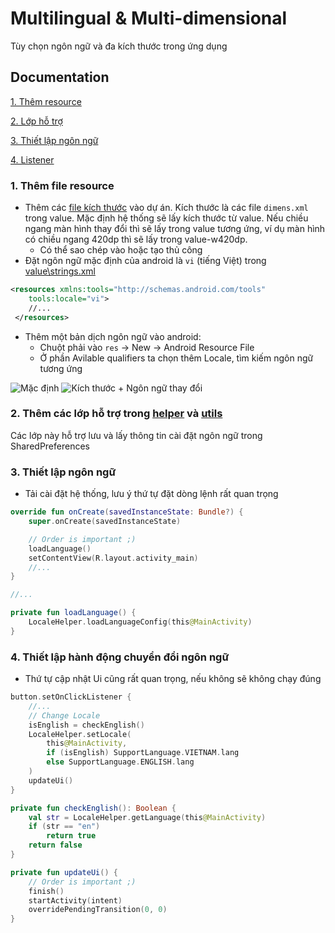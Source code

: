 
# Multilingual & Multi-dimensional

Tùy chọn ngôn ngữ và đa kích thước trong ứng dụng
## Documentation

[1. Thêm resource](#AddResource)

[2. Lớp hỗ trợ](#AddClass)

[3. Thiết lập ngôn ngữ](#LoadLang)

[4. Listener](#Listener)

<a name="AddResource"></a>
### 1. Thêm file resource
- Thêm các [file kích thước](https://github.com/kietkentan/TeachProject/tree/multilple_version/app/src/main/res) vào dự án. Kích thước là các file `dimens.xml` trong value. Mặc định hệ thống sẽ lấy kích thước từ value. Nếu chiều ngang màn hình thay đổi thì sẽ lấy trong value tương ứng, ví dụ màn hình có chiều ngang 420dp thì sẽ lấy trong value-w420dp.
    - Có thể sao chép vào hoặc tạo thủ công
- Đặt ngôn ngữ mặc định của android là `vi` (tiếng Việt) trong [value\strings.xml](https://github.com/kietkentan/TeachProject/blob/multilple_version/app/src/main/res/values/strings.xml)
```xml
<resources xmlns:tools="http://schemas.android.com/tools"
    tools:locale="vi">
    //...
 </resources>
```
- Thêm một bản dịch ngôn ngữ vào android: 
    - Chuột phải vào `res` -> New -> Android Resource File
    - Ở phần Avilable qualifiers ta chọn thêm Locale, tìm kiếm ngôn ngữ tương ứng

![Mặc định](https://github.com/kietkentan/TeachProject/assets/55453955/e5d50d6d-5cf7-4c06-8eb6-eccddb1310bd)
![Kích thước + Ngôn ngữ thay đổi](https://github.com/kietkentan/TeachProject/assets/55453955/e92ea1c2-945b-404e-836c-25c66289866d)
<a name="AddClass"></a>
### 2. Thêm các lớp hỗ trợ trong [helper](https://github.com/kietkentan/TeachProject/tree/multilple_version/app/src/main/java/com/khtn/teachproject/helper) và [utils](https://github.com/kietkentan/TeachProject/tree/multilple_version/app/src/main/java/com/khtn/teachproject/utils)
Các lớp này hỗ trợ lưu và lấy thông tin cài đặt ngôn ngữ trong SharedPreferences
<a name="LoadLang"></a>
### 3. Thiết lập ngôn ngữ
- Tải cài đặt hệ thống, lưu ý thứ tự đặt dòng lệnh rất quan trọng
```kotlin
override fun onCreate(savedInstanceState: Bundle?) {
    super.onCreate(savedInstanceState)

    // Order is important ;)
    loadLanguage()
    setContentView(R.layout.activity_main)
    //...
}

//...

private fun loadLanguage() {
    LocaleHelper.loadLanguageConfig(this@MainActivity)
}
```
<a name="Listener"></a>
### 4. Thiết lập hành động chuyển đổi ngôn ngữ
- Thứ tự cập nhật Ui cũng rất quan trọng, nếu không sẽ không chạy đúng
```kotlin
button.setOnClickListener {
    //...
    // Change Locale
    isEnglish = checkEnglish()
    LocaleHelper.setLocale(
        this@MainActivity,
        if (isEnglish) SupportLanguage.VIETNAM.lang
        else SupportLanguage.ENGLISH.lang
    )
    updateUi()
}

private fun checkEnglish(): Boolean {
    val str = LocaleHelper.getLanguage(this@MainActivity)
    if (str == "en")
        return true
    return false
}

private fun updateUi() {
    // Order is important ;)
    finish()
    startActivity(intent)
    overridePendingTransition(0, 0)
}
```
